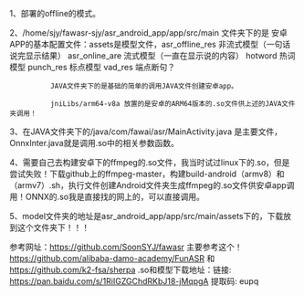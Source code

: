 1、部署的offline的模式。

2、/home/sjy/fawasr-sjy/asr_android_app/app/src/main 文件夹下的是 
安卓APP的基本配置文件：assets是模型文件，asr_offline_res 非流式模型（一句话说完显示结果） asr_online_are 流式模型（一直在显示说的内容） hotword 热词模型 punch_res 标点模型 vad_res 端点断句？
 				
		      JAVA文件夹下的是基础的简单的调用JAVA文件创建安卓app。

		      jniLibs/arm64-v8a 放置的是安卓的ARM64版本的.so文件供上述的JAVA文件夹调用！

		      

3、在JAVA文件夹下的/java/com/fawai/asr/MainActivity.java 是主要文件，OnnxInter.java就是调用.so中的相关参数函数。

4、需要自己去构建安卓下的ffmpeg的.so文件，我当时试过linux下的.so，但是尝试失败！下载github上的ffmpeg-master，构建build-android（armv8）和（armv7）.sh，执行文件创建Android文件夹生成ffmpeg的.so文件供安卓app调用！ONNX的.so我是直接找的网上的，可以直接调用。

5、model文件夹的地址是asr_android_app/app/src/main/assets下的，下载放到这个文件夹下！！！



参考网址：https://github.com/SoonSYJ/fawasr 主要参考这个！https://github.com/alibaba-damo-academy/FunASR 和 https://github.com/k2-fsa/sherpa
.so和模型下载地址：链接: https://pan.baidu.com/s/1RiIGZGChdRKbJ18-jMqpgA 提取码: eupq  
